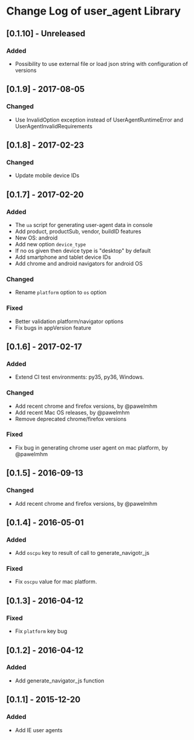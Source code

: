# Change Log of user_agent Library

## [0.1.10] - Unreleased
### Added
- Possibility to use external file or load json string with configuration of versions

## [0.1.9] - 2017-08-05
### Changed
* Use InvalidOption exception instead of UserAgentRuntimeError and UserAgentInvalidRequirements

## [0.1.8] - 2017-02-23
### Changed
- Update mobile device IDs

## [0.1.7] - 2017-02-20
### Added
- The `ua` script for generating user-agent data in console
- Add product, productSub, vendor, buildID features
- New OS: android
- Add new option `device_type`
- If no os given then device type is "desktop" by default
- Add smartphone and tablet device IDs
- Add chrome and android navigators for android OS

### Changed
- Rename `platform` option to `os` option

### Fixed
- Better validation platform/navigator options
- Fix bugs in appVersion feature

## [0.1.6] - 2017-02-17
### Added
- Extend CI test environments: py35, py36, Windows.

### Changed
- Add recent chrome and firefox versions, by @pawelmhm
- Add recent Mac OS releases, by @pawelmhm
- Remove deprecated chrome/firefox versions

### Fixed
- Fix bug in generating chrome user agent on mac platform, by @pawelmhm

## [0.1.5] - 2016-09-13
### Changed
- Add recent chrome and firefox versions, by @pawelmhm

## [0.1.4] - 2016-05-01
### Added
- Add `oscpu` key to result of call to generate_navigotr_js

### Fixed
- Fix `oscpu` value for mac platform.

## [0.1.3] - 2016-04-12
### Fixed
- Fix `platform` key bug

## [0.1.2] - 2016-04-12
### Added
- Add generate_navigator_js function

## [0.1.1] - 2015-12-20
### Added
- Add IE user agents
